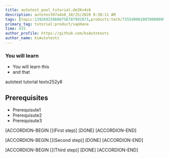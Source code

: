 ```yaml
---
title: autotest_pool_tutorial-de2Kv4s6
description: autotestH7a4o8_10/25/2020 8:38:11 AM
tags: [topic:139269250608756787992873,products:tech/73554900100700000996,tutorial:experience/advanced]
primary_tag: tutorial:product/sapHana
time: 433
author_profile: https://github.com/ksAutotests
author_name: ksAutotests
---
```

### You will learn
- You will learn this
- and that

autotest tutorial textx252y8

## Prerequisites
- Prerequisute1
- Prerequisute2
- Prerequisute3

[ACCORDION-BEGIN [](First step)]
[DONE]
[ACCORDION-END]

[ACCORDION-BEGIN [](Second step)]
[DONE]
[ACCORDION-END]

[ACCORDION-BEGIN [](Third step)]
[DONE]
[ACCORDION-END]

